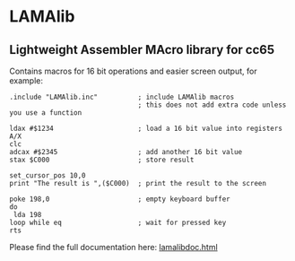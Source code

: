 # LAMAlib
## Lightweight Assembler MAcro library for cc65

Contains macros for 16 bit operations and easier screen output, for example:

```
.include "LAMAlib.inc"          ; include LAMAlib macros
                                ; this does not add extra code unless you use a function

ldax #$1234                     ; load a 16 bit value into registers A/X
clc
adcax #$2345                    ; add another 16 bit value
stax $C000                      ; store result

set_cursor_pos 10,0
print "The result is ",($C000)  ; print the result to the screen

poke 198,0                      ; empty keyboard buffer
do
 lda 198
loop while eq                   ; wait for pressed key
rts
```

Please find the full documentation here: [lamalibdoc.html](https://htmlpreview.github.io/?https://github.com/demesos/LAMAlib/blob/master/LAMAlibdoc.html)

